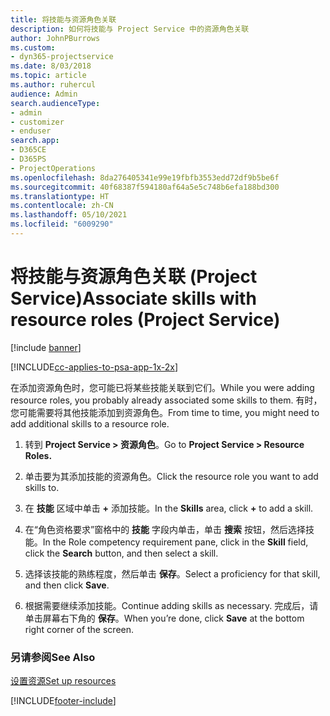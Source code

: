 ```yaml
---
title: 将技能与资源角色关联
description: 如何将技能与 Project Service 中的资源角色关联
author: JohnPBurrows
ms.custom:
- dyn365-projectservice
ms.date: 8/03/2018
ms.topic: article
ms.author: ruhercul
audience: Admin
search.audienceType:
- admin
- customizer
- enduser
search.app:
- D365CE
- D365PS
- ProjectOperations
ms.openlocfilehash: 8da276405341e99e19fbfb3553edd72df9b5be6f
ms.sourcegitcommit: 40f68387f594180af64a5e5c748b6efa188bd300
ms.translationtype: HT
ms.contentlocale: zh-CN
ms.lasthandoff: 05/10/2021
ms.locfileid: "6009290"
---
```

# <a name="associate-skills-with-resource-roles-project-service"></a><span data-ttu-id="f9ea4-103">将技能与资源角色关联 (Project Service)</span><span class="sxs-lookup"><span data-stu-id="f9ea4-103">Associate skills with resource roles (Project Service)</span></span>

[!include [banner](../includes/psa-now-project-operations.md)]

[!INCLUDE[cc-applies-to-psa-app-1x-2x](../includes/cc-applies-to-psa-app-1x-2x.md)]

<span data-ttu-id="f9ea4-104">在添加资源角色时，您可能已将某些技能关联到它们。</span><span class="sxs-lookup"><span data-stu-id="f9ea4-104">While you were adding resource roles, you probably already associated some skills to them.</span></span> <span data-ttu-id="f9ea4-105">有时，您可能需要将其他技能添加到资源角色。</span><span class="sxs-lookup"><span data-stu-id="f9ea4-105">From time to time, you might need to add additional skills to a resource role.</span></span>  
  
1.  <span data-ttu-id="f9ea4-106">转到 **Project Service > 资源角色**。</span><span class="sxs-lookup"><span data-stu-id="f9ea4-106">Go to **Project Service > Resource Roles.**</span></span>  
  
2.  <span data-ttu-id="f9ea4-107">单击要为其添加技能的资源角色。</span><span class="sxs-lookup"><span data-stu-id="f9ea4-107">Click the resource role you want to add skills to.</span></span>  
  
3.  <span data-ttu-id="f9ea4-108">在 **技能** 区域中单击 **+** 添加技能。</span><span class="sxs-lookup"><span data-stu-id="f9ea4-108">In the **Skills** area, click **+** to add a skill.</span></span>  
  
4.  <span data-ttu-id="f9ea4-109">在“角色资格要求”窗格中的 **技能** 字段内单击，单击 **搜索** 按钮，然后选择技能。</span><span class="sxs-lookup"><span data-stu-id="f9ea4-109">In the Role competency requirement pane, click in the **Skill** field, click the **Search** button,  and then select a skill.</span></span>  
  
5.  <span data-ttu-id="f9ea4-110">选择该技能的熟练程度，然后单击 **保存**。</span><span class="sxs-lookup"><span data-stu-id="f9ea4-110">Select a proficiency for that skill, and then click **Save**.</span></span>  
  
6.  <span data-ttu-id="f9ea4-111">根据需要继续添加技能。</span><span class="sxs-lookup"><span data-stu-id="f9ea4-111">Continue adding skills as necessary.</span></span> <span data-ttu-id="f9ea4-112">完成后，请单击屏幕右下角的 **保存**。</span><span class="sxs-lookup"><span data-stu-id="f9ea4-112">When you’re done, click **Save** at the bottom right corner of the screen.</span></span>  
  
### <a name="see-also"></a><span data-ttu-id="f9ea4-113">另请参阅</span><span class="sxs-lookup"><span data-stu-id="f9ea4-113">See Also</span></span>  
 [<span data-ttu-id="f9ea4-114">设置资源</span><span class="sxs-lookup"><span data-stu-id="f9ea4-114">Set up resources</span></span>](../psa/set-up-resources.md)


[!INCLUDE[footer-include](../includes/footer-banner.md)]
